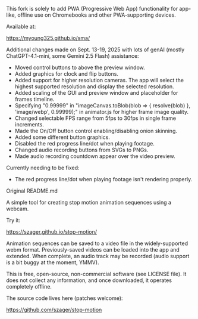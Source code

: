 This fork is solely to add PWA (Progressive Web App) functionality for app-like, offline use on Chromebooks and other PWA-supporting devices.

Available at:

https://myoung325.github.io/sma/

Additional changes made on Sept. 13-19, 2025 with lots of genAI (mostly ChatGPT-4.1-mini, some Gemini 2.5 Flash) assistance:

* Moved control buttons to above the preview window.
* Added graphics for clock and flip buttons.
* Added support for higher resolution cameras.  The app will select the highest supported resolution and display the selected resolution.
* Added scaling of the GUI and preview window and placeholder for frames timeline.
* Specifying "0.99999" in "imageCanvas.toBlob(blob => { resolve(blob) }, 'image/webp', 0.99999);" in animator.js for higher frame image quality.
* Changed selectable FPS range from 5fps to 30fps in single frame increments.
* Made the On/Off button control enabling/disabling onion skinning.
* Added some different button graphics.
* Disabled the red progress line/dot when playing footage.
* Changed audio recording buttons from SVGs to PNGs.
* Made audio recording countdown appear over the video preview.

Currently needing to be fixed:

* The red progress line/dot when playing footage isn't rendering properly.

Original README.md

A simple tool for creating stop motion animation sequences using a webcam.

Try it:

https://szager.github.io/stop-motion/

Animation sequences can be saved to a video file in the widely-supported webm format.  Previously-saved videos can be loaded into the app and extended. When complete, an audio track may be recorded (audio support is a bit buggy at the moment, YMMV).

This is free, open-source, non-commercial software (see LICENSE file).  It does not collect any information, and once downloaded, it operates completely offline.

The source code lives here (patches welcome):

https://github.com/szager/stop-motion

